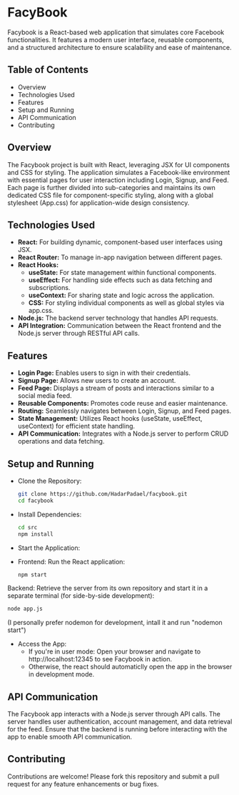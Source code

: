 # FacyBook
Facybook is a React-based web application that simulates core Facebook functionalities. It features a modern user interface, reusable components, and a structured architecture to ensure scalability and ease of maintenance.

## Table of Contents
- Overview
- Technologies Used
- Features
- Setup and Running
- API Communication
- Contributing

## Overview
The Facybook project is built with React, leveraging JSX for UI components and CSS for styling. The application simulates a Facebook-like environment with essential pages for user interaction including Login, Signup, and Feed. Each page is further divided into sub-categories and maintains its own dedicated CSS file for component-specific styling, along with a global stylesheet (App.css) for application-wide design consistency.

## Technologies Used
- **React:** For building dynamic, component-based user interfaces using JSX.
- **React Router:** To manage in-app navigation between different pages.
- **React Hooks:**
  * **useState:** For state management within functional components.
  * **useEffect:** For handling side effects such as data fetching and subscriptions.
  * **useContext:** For sharing state and logic across the application.
  * **CSS:** For styling individual components as well as global styles via app.css.
- **Node.js:** The backend server technology that handles API requests.
- **API Integration:** Communication between the React frontend and the Node.js server through RESTful API calls.

## Features
- **Login Page:** Enables users to sign in with their credentials.
- **Signup Page:** Allows new users to create an account.
- **Feed Page:** Displays a stream of posts and interactions similar to a social media feed.
- **Reusable Components:** Promotes code reuse and easier maintenance.
- **Routing:** Seamlessly navigates between Login, Signup, and Feed pages.
- **State Management:** Utilizes React hooks (useState, useEffect, useContext) for efficient state handling.
- **API Communication:** Integrates with a Node.js server to perform CRUD operations and data fetching.

## Setup and Running
- Clone the Repository:
  ```bash
  git clone https://github.com/HadarPadael/facybook.git
  cd facybook
  ```
- Install Dependencies:
  ```bash
  cd src
  npm install
  ```
- Start the Application:

* Frontend: Run the React application:
  ```bash
  npm start
  ```
Backend: Retrieve the server from its own repository and start it in a separate terminal (for side-by-side development):

```bash
node app.js
```
(I personally prefer nodemon for development, intall it and run "nodemon start")

- Access the App:
  * If you're in user mode:
    Open your browser and navigate to http://localhost:12345 to see Facybook in action.
  * Otherwise, the react should automaticlly open the app in the browser in development mode.

## API Communication
The Facybook app interacts with a Node.js server through API calls. The server handles user authentication, account management, and data retrieval for the feed. Ensure that the backend is running before interacting with the app to enable smooth API communication.

## Contributing
Contributions are welcome! Please fork this repository and submit a pull request for any feature enhancements or bug fixes.
